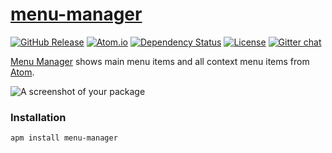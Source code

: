 # [menu-manager](https://github.com/jerone/menu-manager)

[![GitHub Release](https://img.shields.io/github/release/jerone/menu-manager.svg)](https://github.com/jerone/menu-manager/releases)
[![Atom.io](https://img.shields.io/apm/v/menu-manager.svg)](https://atom.io/packages/menu-manager)
[![Dependency Status](https://david-dm.org/jerone/menu-manager.svg?theme=shields.io)](https://david-dm.org/jerone/menu-manager)
[![License](http://img.shields.io/github/license/jerone/menu-manager.svg)](https://github.com/jerone/menu-manager/blob/master/LICENSE.md)
[![Gitter chat](https://img.shields.io/badge/gitter-online-brightgreen.svg)](https://gitter.im/jerone/menu-manager)

[Menu Manager](https://atom.io/packages/menu-manager) shows main menu items and all context menu items from [Atom](https://atom.io).

![A screenshot of your package](https://raw.githubusercontent.com/jerone/menu-manager/master/screenshot.gif)

### Installation

```
apm install menu-manager
```
